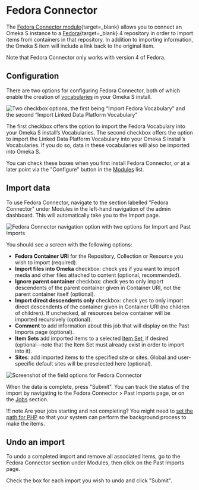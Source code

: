 # Fedora Connector

The [Fedora Connector module](https://omeka.org/s/modules/FedoraConnector){target=_blank} allows you to connect an Omeka S instance to a [Fedora](https://duraspace.org/fedora/){target=_blank} 4 repository in order to import items from containers in that repository. In addition to importing information, the Omeka S item will include a link back to the original item.

Note that Fedora Connector only works with version 4 of Fedora.

## Configuration
There are two options for configuring Fedora Connector, both of which enable the creation of [vocabularies](../content/vocabularies.md) in your Omeka S install.

![Two checkbox options, the first being “Import Fedora Vocabulary” and the second “Import Linked Data Platform Vocabulary”](../modules/modulesfiles/mods_fcconfig.png)

The first checkbox offers the option to import the Fedora Vocabulary into your Omeka S install’s Vocabularies. The second checkbox offers the option to import the Linked Data Platform Vocabulary into your Omeka S install’s Vocabularies. If you do so, data in these vocabularies will also be imported into Omeka S.

You can check these boxes when you first install Fedora Connector, or at a later point via the "Configure" button in the [Modules](../modules/index.md#managing-modules) list.

## Import data
To use Fedora Connector, navigate to the section labelled "Fedora Connector" under Modules in the left-hand navigation of the admin dashboard. This will automatically take you to the Import page.

![Fedora Connector navigation option with two options for Import and Past Imports](../modules/modulesfiles/mods_fcnav.png)

You should see a screen with the following options:

* **Fedora Container URI** for the Repository, Collection or Resource you wish to import (required).
* **Import files into Omeka** checkbox: check yes if you want to import media and other files attached to content (optional, recommended).
* **Ignore parent container** checkbox: check yes to only import descendents of the parent container given in Container URI, not the parent container itself (optional).
* **Import direct descendents only** checkbox: check yes to only import direct descendents of the container given in Container URI (no children of children). If unchecked, all resources below container will be imported recursively (optional).
* **Comment** to add information about this job that will display on the Past Imports page (optional).
* **Item Sets** add imported items to a selected [Item Set](../content/item-sets.md), if desired (optional--note that the Item Set must already exist in order to import into it).
* **Sites**: add imported items to the specified site or sites. Global and user-specific default sites will be preselected here (optional).

![Screenshot of the field options for Fedora Connector](../modules/modulesfiles/mods_fedoraconnect.png)

When the data is complete, press "Submit". You can track the status of the import by navigating to the Fedora Connector > Past Imports page, or on the [Jobs](../admin/jobs.md) section.

!!! note
	Are your jobs starting and not completing? You might need to [set the path for PHP](../configuration.md#php-path) so that your system can perform the background process to make the items.

## Undo an import
To undo a completed import and remove all associated items, go to the Fedora Connector section under Modules, then click on the Past Imports page.

Check the box for each import you wish to undo and click "Submit".
